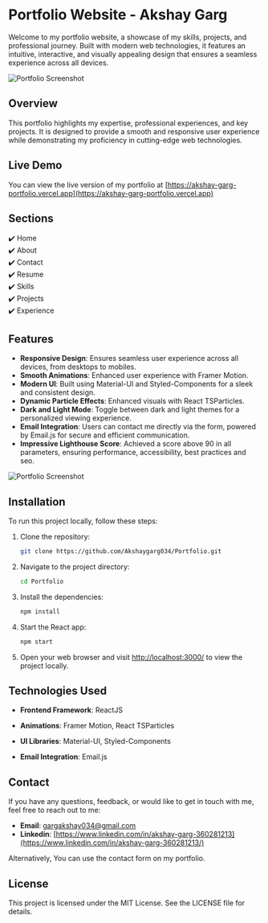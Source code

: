 # Portfolio Website - Akshay Garg

Welcome to my portfolio website, a showcase of my skills, projects, and professional journey. Built with modern web technologies, it features an intuitive, interactive, and visually appealing design that ensures a seamless experience across all devices.

![Portfolio Screenshot](https://res.cloudinary.com/dz1vsgxm5/image/upload/Portfolio/iwfqmntybtyszsz71brq)

## Overview

This portfolio highlights my expertise, professional experiences, and key projects. It is designed to provide a smooth and responsive user experience while demonstrating my proficiency in cutting-edge web technologies.

## Live Demo

You can view the live version of my portfolio at [https://akshay-garg-portfolio.vercel.app](https://akshay-garg-portfolio.vercel.app)

## Sections 
✔️ Home\
✔️ About\
✔️ Contact\
✔️ Resume\
✔️ Skills\
✔️ Projects \
✔️ Experience


## Features

- **Responsive Design**: Ensures seamless user experience across all devices, from desktops to mobiles.
- **Smooth Animations**: Enhanced user experience with Framer Motion.
- **Modern UI**: Built using Material-UI and Styled-Components for a sleek and consistent design.
- **Dynamic Particle Effects**: Enhanced visuals with React TSParticles.
- **Dark and Light Mode**: Toggle between dark and light themes for a personalized viewing experience.
- **Email Integration**: Users can contact me directly via the form, powered by Email.js for secure and efficient communication.
- **Impressive Lighthouse Score**: Achieved a score above 90 in all parameters, ensuring performance, accessibility, best practices and seo.

![Portfolio Screenshot](https://res.cloudinary.com/dz1vsgxm5/image/upload/Portfolio/xvohieq2nhmp7hzso4w6)

## Installation

To run this project locally, follow these steps:

1. Clone the repository:

   ```bash
   git clone https://github.com/Akshaygarg034/Portfolio.git
   ```

2. Navigate to the project directory:

    ```bash
    cd Portfolio
    ```

3. Install the dependencies:

    ```bash
    npm install
    ```

4. Start the React app:

    ```bash
    npm start
    ```

5. Open your web browser and visit <http://localhost:3000/> to view the project locally.

## Technologies Used

- **Frontend Framework**: ReactJS

- **Animations**: Framer Motion, React TSParticles

- **UI Libraries**: Material-UI, Styled-Components

- **Email Integration**: Email.js

## Contact

If you have any questions, feedback, or would like to get in touch with me, feel free to reach out to me:
- **Email**: [gargakshay034@gmail.com](gargakshay034@gmail.com)
- **Linkedin**: [https://www.linkedin.com/in/akshay-garg-360281213](https://www.linkedin.com/in/akshay-garg-360281213/)

Alternatively, You can use the contact form on my portfolio.

## License

This project is licensed under the MIT License. See the LICENSE file for details.
